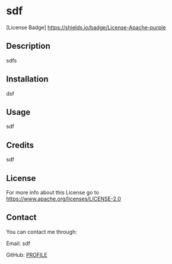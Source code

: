 # sdf
 
  [License Badge] https://shields.io/badge/License-Apache-purple
 
  ## Description

  sdfs

  ## Installation

  dsf

  ## Usage

  sdf

  ## Credits

  sdf

  ## License

  For more info about this License go to https://www.apache.org/licenses/LICENSE-2.0

  ## Contact

  You can contact me through:

  Email: sdf

  GitHub: [PROFILE](https://github.com/sdf)
